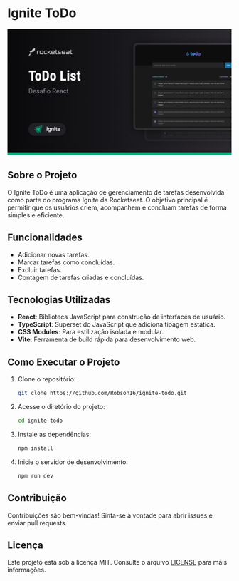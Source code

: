 # Ignite ToDo

<p align="center">
    <img alt="screenshot" title="Screenshot" src="./.github/cover.jpg" />
</p>

## Sobre o Projeto

O Ignite ToDo é uma aplicação de gerenciamento de tarefas desenvolvida como parte do programa Ignite da Rocketseat. O objetivo principal é permitir que os usuários criem, acompanhem e concluam tarefas de forma simples e eficiente.

## Funcionalidades

- Adicionar novas tarefas.
- Marcar tarefas como concluídas.
- Excluir tarefas.
- Contagem de tarefas criadas e concluídas.

## Tecnologias Utilizadas

- **React**: Biblioteca JavaScript para construção de interfaces de usuário.
- **TypeScript**: Superset do JavaScript que adiciona tipagem estática.
- **CSS Modules**: Para estilização isolada e modular.
- **Vite**: Ferramenta de build rápida para desenvolvimento web.

## Como Executar o Projeto

1. Clone o repositório:
   ```bash
   git clone https://github.com/Robson16/ignite-todo.git
   ```
2. Acesse o diretório do projeto:
   ```bash
   cd ignite-todo
   ```
3. Instale as dependências:
   ```bash
   npm install
   ```
4. Inicie o servidor de desenvolvimento:
   ```bash
   npm run dev
   ```

## Contribuição

Contribuições são bem-vindas! Sinta-se à vontade para abrir issues e enviar pull requests.

## Licença

Este projeto está sob a licença MIT. Consulte o arquivo [LICENSE](./LICENSE) para mais informações.
